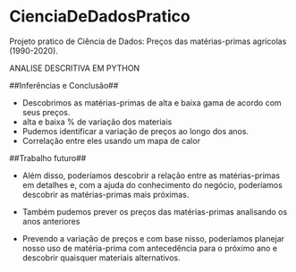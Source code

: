 # CienciaDeDadosPratico
Projeto pratico de Ciência de Dados: Preços das matérias-primas agrícolas (1990-2020).

ANALISE DESCRITIVA EM PYTHON

##Inferências e Conclusão##
* Descobrimos as matérias-primas de alta e baixa gama de acordo com seus preços.
* alta e baixa % de variação dos materiais
* Pudemos identificar a variação de preços ao longo dos anos.
* Correlação entre eles usando um mapa de calor

##Trabalho futuro##
*  Além disso, poderíamos descobrir a relação entre as matérias-primas em detalhes e, com a ajuda do conhecimento do negócio, poderíamos descobrir as matérias-primas mais próximas.
*  Também pudemos prever os preços das matérias-primas analisando os anos anteriores

* Prevendo a variação de preços e com base nisso, poderíamos planejar nosso uso de matéria-prima com antecedência para o próximo ano e descobrir quaisquer materiais alternativos.
